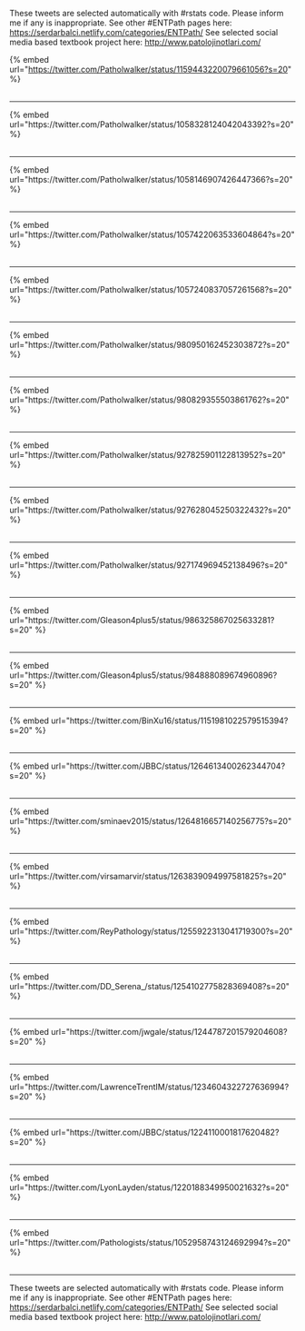 

These tweets are selected automatically with #rstats code. Please inform me if any is inappropriate.
See other #ENTPath pages here: https://serdarbalci.netlify.com/categories/ENTPath/ 
See selected social media based textbook project here: http://www.patolojinotlari.com/

{% embed url="https://twitter.com/Patholwalker/status/1159443220079661056?s=20" %}<br>
<br>
<hr>
{% embed url="https://twitter.com/Patholwalker/status/1058328124042043392?s=20" %}<br>
<br>
<hr>
{% embed url="https://twitter.com/Patholwalker/status/1058146907426447366?s=20" %}<br>
<br>
<hr>
{% embed url="https://twitter.com/Patholwalker/status/1057422063533604864?s=20" %}<br>
<br>
<hr>
{% embed url="https://twitter.com/Patholwalker/status/1057240837057261568?s=20" %}<br>
<br>
<hr>
{% embed url="https://twitter.com/Patholwalker/status/980950162452303872?s=20" %}<br>
<br>
<hr>
{% embed url="https://twitter.com/Patholwalker/status/980829355503861762?s=20" %}<br>
<br>
<hr>
{% embed url="https://twitter.com/Patholwalker/status/927825901122813952?s=20" %}<br>
<br>
<hr>
{% embed url="https://twitter.com/Patholwalker/status/927628045250322432?s=20" %}<br>
<br>
<hr>
{% embed url="https://twitter.com/Patholwalker/status/927174969452138496?s=20" %}<br>
<br>
<hr>
{% embed url="https://twitter.com/Gleason4plus5/status/986325867025633281?s=20" %}<br>
<br>
<hr>
{% embed url="https://twitter.com/Gleason4plus5/status/984888089674960896?s=20" %}<br>
<br>
<hr>
{% embed url="https://twitter.com/BinXu16/status/1151981022579515394?s=20" %}<br>
<br>
<hr>
{% embed url="https://twitter.com/JBBC/status/1264613400262344704?s=20" %}<br>
<br>
<hr>
{% embed url="https://twitter.com/sminaev2015/status/1264816657140256775?s=20" %}<br>
<br>
<hr>
{% embed url="https://twitter.com/virsamarvir/status/1263839094997581825?s=20" %}<br>
<br>
<hr>
{% embed url="https://twitter.com/ReyPathology/status/1255922313041719300?s=20" %}<br>
<br>
<hr>
{% embed url="https://twitter.com/DD_Serena_/status/1254102775828369408?s=20" %}<br>
<br>
<hr>
{% embed url="https://twitter.com/jwgale/status/1244787201579204608?s=20" %}<br>
<br>
<hr>
{% embed url="https://twitter.com/LawrenceTrentIM/status/1234604322727636994?s=20" %}<br>
<br>
<hr>
{% embed url="https://twitter.com/JBBC/status/1224110001817620482?s=20" %}<br>
<br>
<hr>
{% embed url="https://twitter.com/LyonLayden/status/1220188349950021632?s=20" %}<br>
<br>
<hr>
{% embed url="https://twitter.com/Pathologists/status/1052958743124692994?s=20" %}<br>
<br>
<hr>


These tweets are selected automatically with #rstats code. Please inform me if any is inappropriate.
See other #ENTPath pages here: https://serdarbalci.netlify.com/categories/ENTPath/ 
See selected social media based textbook project here: http://www.patolojinotlari.com/
